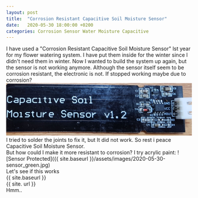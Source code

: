 ```yaml
---
layout: post
title:  "Corrosion Resistant Capacitive Soil Moisture Sensor"
date:   2020-05-30 18:00:00 +0200
categories: Corrosion Sensor Water Moisture Capacitive
---
```

I have used a "Corrosion Resistant Capacitive Soil Moisture Sensor" lst year for my flower watering system. I have put them inside for the winter since I didn't need them in winter. Now I wanted to build the system up again, but the sensor is not working anymore.<!--more-->
Although the sensor itself seem to be corrosion resistant, the electronic is not. If stopped working maybe due to corrosion?
![Sensor Corroded](/assets/images/2020-05-30-sensor.jpg)
<br>
I tried to solder the joints to fix it, but It did not work. So rest i peace Capacitive Soil Moisture Sensor. 
<br>
But how could I make it more resistant to corrosion? I try acrylic paint:
![Sensor Protected]({{ site.baseurl }}/assets/images/2020-05-30-sensor_green.jpg)
<br>
Let's see if this works
<br>
{{ site.baseurl }}
<br>
{{ site. url }}
<br>
Hmm..